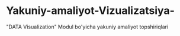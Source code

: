 # Yakuniy-amaliyot-Vizualizatsiya-
"DATA Visualization" Modul bo'yicha yakuniy amaliyot topshiriqlari 
